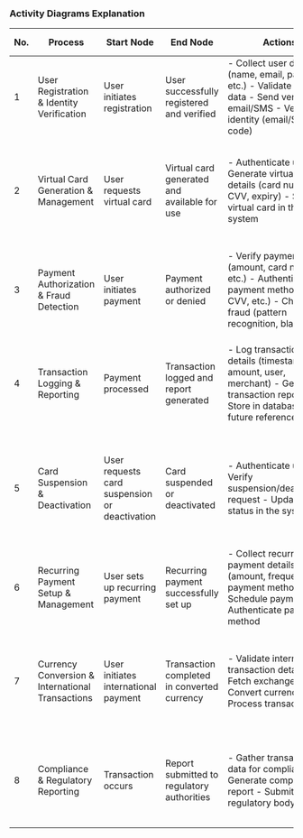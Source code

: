 ### Activity Diagrams Explanation

| No. | Process                                          | Start Node                                    | End Node                                     | Actions                                                                                                                                                  | Decisions                                                                                          | Parallel Actions                                                                                                | Swimlanes                                                          |
| --- | ------------------------------------------------ | --------------------------------------------- | -------------------------------------------- | -------------------------------------------------------------------------------------------------------------------------------------------------------- | -------------------------------------------------------------------------------------------------- | --------------------------------------------------------------------------------------------------------------- | ------------------------------------------------------------------ |
| 1   | User Registration & Identity Verification        | User initiates registration                   | User successfully registered and verified    | \- Collect user details (name, email, password, etc.) - Validate user data - Send verification email/SMS - Verify identity (email/SMS code)              | \- Is user data valid? - Did user pass identity verification?                                      | \- Parallel action: Send verification email and SMS verification code                                           | 1\. User 2. System 3. Identity Verification Service                |
| 2   | Virtual Card Generation & Management             | User requests virtual card                    | Virtual card generated and available for use | \- Authenticate user - Generate virtual card details (card number, CVV, expiry) - Store virtual card in the system                                       | \- Is the user authenticated? - Is the virtual card generation successful?                         | \- Parallel action: Notify user of card generation success - Send details to the virtual card management system | 1\. User 2. System 3. Card Management System                       |
| 3   | Payment Authorization & Fraud Detection          | User initiates payment                        | Payment authorized or denied                 | \- Verify payment details (amount, card number, etc.) - Authenticate payment method (OTP, CVV, etc.) - Check for fraud (pattern recognition, blacklists) | \- Is payment method valid? - Is the payment flagged for fraud?                                    | \- Parallel action: Notify merchant of payment status - Check against fraud detection system                    | 1\. User 2. Payment Gateway 3. Fraud Detection Service             |
| 4   | Transaction Logging & Reporting                  | Payment processed                             | Transaction logged and report generated      | \- Log transaction details (timestamp, amount, user, merchant) - Generate transaction report - Store in database for future reference                    | \- Is transaction successfully logged? - Should report be generated?                               | \- Parallel action: Create financial report - Send transaction details to accounting system                     | 1\. User 2. System 3. Reporting Service 4. Accounting Service      |
| 5   | Card Suspension & Deactivation                   | User requests card suspension or deactivation | Card suspended or deactivated                | \- Authenticate user - Verify suspension/deactivation request - Update card status in the system                                                         | \- Is the user authenticated? - Is the request valid?                                              | \- Parallel action: Notify user of successful card suspension - Notify merchant of card deactivation            | 1\. User 2. System 3. Card Management System                       |
| 6   | Recurring Payment Setup & Management             | User sets up recurring payment                | Recurring payment successfully set up        | \- Collect recurring payment details (amount, frequency, payment method) - Schedule payment - Authenticate payment method                                | \- Is payment method valid? - Does the user want to modify or cancel?                              | \- Parallel action: Send notification for upcoming payments - Update billing schedule                           | 1\. User 2. System 3. Payment Gateway 4. Recurring Payment Service |
| 7   | Currency Conversion & International Transactions | User initiates international payment          | Transaction completed in converted currency  | \- Validate international transaction details - Fetch exchange rate - Convert currency - Process transaction                                             | \- Is the exchange rate fetched successfully? - Is the payment amount valid in converted currency? | \- Parallel action: Notify user of currency conversion status - Send transaction details to bank/merchant       | 1\. User 2. Payment Gateway 3. Currency Exchange Service           |
| 8   | Compliance & Regulatory Reporting                | Transaction occurs                            | Report submitted to regulatory authorities   | \- Gather transaction data for compliance - Generate compliance report - Submit to regulatory body                                                       | \- Is the transaction data accurate? - Does the report meet regulatory standards?                  | \- Parallel action: Validate compliance - Check for any alerts on compliance failures                           | 1\. System 2. Compliance Service 3. Regulatory Authorities         |
